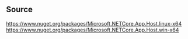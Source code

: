 Source
------
https://www.nuget.org/packages/Microsoft.NETCore.App.Host.linux-x64
https://www.nuget.org/packages/Microsoft.NETCore.App.Host.win-x64
